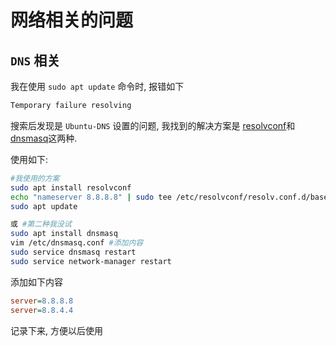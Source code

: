# 网络相关的问题

## `DNS` 相关

我在使用 `sudo apt update` 命令时, 报错如下
```bash
Temporary failure resolving
```
搜索后发现是 `Ubuntu-DNS` 设置的问题,
我找到的解决方案是
[resolvconf](https://askubuntu.com/questions/91543/apt-get-update-fails-to-fetch-files-temporary-failure-resolving-error)和[dnsmasq](https://unix.stackexchange.com/questions/128220/how-do-i-set-my-dns-when-resolv-conf-is-being-overwritten)这两种. 

使用如下:
```bash
#我使用的方案
sudo apt install resolvconf
echo "nameserver 8.8.8.8" | sudo tee /etc/resolvconf/resolv.conf.d/base > /dev/null
sudo apt update

或 #第二种我没试
sudo apt install dnsmasq
vim /etc/dnsmasq.conf #添加内容
sudo service dnsmasq restart
sudo service network-manager restart
```
添加如下内容
```ini
server=8.8.8.8
server=8.8.4.4
```
记录下来, 方便以后使用